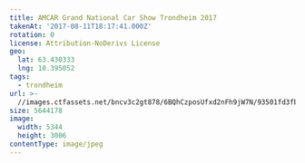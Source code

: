 ```yaml
---
title: AMCAR Grand National Car Show Trondheim 2017
takenAt: '2017-08-11T18:17:41.000Z'
rotation: 0
license: Attribution-NoDerivs License
geo:
  lat: 63.430333
  lng: 10.395052
tags:
  - trondheim
url: >-
  //images.ctfassets.net/bncv3c2gt878/6BQhCzposUfxd2nFh9jW7N/93501fd3fb80787fc2f0cf82a4330db3/amcar-grand-national-car-show-trondheim-2017_36461788856_o
size: 5644178
image:
  width: 5344
  height: 3006
contentType: image/jpeg
---
```


